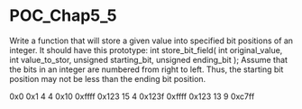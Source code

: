 # POC_Chap5_5
Write a function that will store a given value into specified bit positions of an integer. It should have this prototype:
int store_bit_field( int original_value, int value_to_stor, unsigned starting_bit, unsigned ending_bit );
Assume that the bits in an integer are numbered from right to left. Thus, the starting bit position may not be less than the ending bit position.

0x0    0x1    4 4 0x10
0xffff 0x123 15 4 0x123f
0xffff 0x123 13 9 0xc7ff
